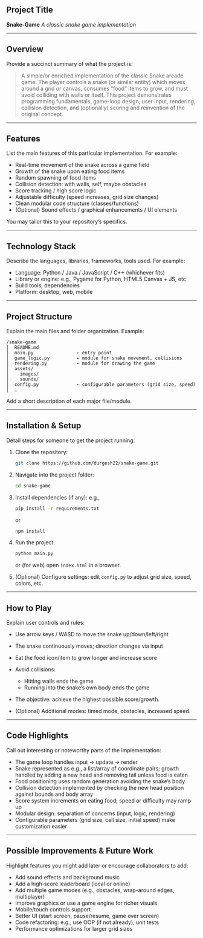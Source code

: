 ## Project Title

**Snake-Game**
*A classic snake game implementation*

---

## Overview

Provide a succinct summary of what the project is:

> A simple/or enriched implementation of the classic Snake arcade game. The player controls a snake (or similar entity) which moves around a grid or canvas, consumes “food” items to grow, and must avoid colliding with walls or itself. This project demonstrates programming fundamentals, game-loop design, user input, rendering, collision detection, and (optionally) scoring and reinvention of the original concept.

---

## Features

List the main features of this particular implementation. For example:

* Real-time movement of the snake across a game field
* Growth of the snake upon eating food items
* Random spawning of food items
* Collision detection: with walls, self, maybe obstacles
* Score tracking / high score logic
* Adjustable difficulty (speed increases, grid size changes)
* Clean modular code structure (classes/functions)
* (Optional) Sound effects / graphical enhancements / UI elements

You may tailor this to your repository’s specifics.

---

## Technology Stack

Describe the languages, libraries, frameworks, tools used. For example:

* Language: Python / Java / JavaScript / C++ (whichever fits)
* Library or engine: e.g., Pygame for Python, HTML5 Canvas + JS, etc
* Build tools, dependencies
* Platform: desktop, web, mobile

---

## Project Structure

Explain the main files and folder organization. Example:

```
/snake-game
│  README.md
│  main.py                ← entry point
│  game_logic.py          ← module for snake movement, collisions
│  rendering.py           ← module for drawing the game
│  assets/
│    images/
│    sounds/
│  config.py              ← configurable parameters (grid size, speed)
│  …
```

Add a short description of each major file/module.

---

## Installation & Setup

Detail steps for someone to get the project running:

1. Clone the repository:

   ```bash
   git clone https://github.com/durgesh22/snake-game.git
   ```
2. Navigate into the project folder:

   ```bash
   cd snake-game
   ```
3. Install dependencies (if any): e.g.,

   ```bash
   pip install -r requirements.txt
   ```

   or

   ```bash
   npm install
   ```
4. Run the project:

   ```bash
   python main.py
   ```

   or (for web) open `index.html` in a browser.
5. (Optional) Configure settings: edit `config.py` to adjust grid size, speed, colors, etc.

---

## How to Play

Explain user controls and rules:

* Use arrow keys / WASD to move the snake up/down/left/right
* The snake continuously moves; direction changes via input
* Eat the food icon/item to grow longer and increase score
* Avoid collisions:

  * Hitting walls ends the game
  * Running into the snake’s own body ends the game
* The objective: achieve the highest possible score/growth.
* (Optional) Additional modes: timed mode, obstacles, increased speed.

---

## Code Highlights

Call out interesting or noteworthy parts of the implementation:

* The game loop handles input → update → render
* Snake represented as e.g., a list/array of coordinate pairs; growth handled by adding a new head and removing tail unless food is eaten
* Food positioning uses random generation avoiding the snake’s body
* Collision detection implemented by checking the new head position against bounds and body array
* Score system increments on eating food; speed or difficulty may ramp up
* Modular design: separation of concerns (input, logic, rendering)
* Configurable parameters (grid size, cell size, initial speed) make customization easier

---

## Possible Improvements & Future Work

Highlight features you might add later or encourage collaborators to add:

* Add sound effects and background music
* Add a high‐score leaderboard (local or online)
* Add multiple game modes (e.g., obstacles, wrap-around edges, multiplayer)
* Improve graphics or use a game engine for richer visuals
* Mobile/touch controls support
* Better UI (start screen, pause/resume, game over screen)
* Code refactoring: e.g., use OOP (if not already), unit tests
* Performance optimizations for larger grid sizes
